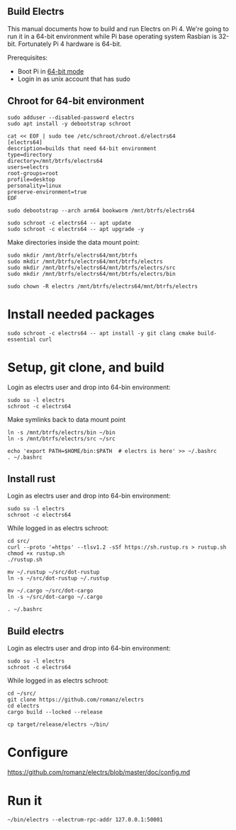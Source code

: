 ## Build Electrs


This manual documents how to build and run Electrs on Pi 4. We're going to run it in a 64-bit environment while Pi base operating system Rasbian is 32-bit. Fortunately Pi 4 hardware is 64-bit.

Prerequisites:
 * Boot Pi in [64-bit mode](https://medium.com/for-linux-users/how-to-make-your-raspberry-pi-4-faster-with-a-64-bit-kernel-77028c47d653) 
 * Login in as unix account that has sudo


## Chroot for 64-bit environment

```
sudo adduser --disabled-password electrs
sudo apt install -y debootstrap schroot

cat << EOF | sudo tee /etc/schroot/chroot.d/electrs64
[electrs64]
description=builds that need 64-bit environment
type=directory
directory=/mnt/btrfs/electrs64
users=electrs
root-groups=root
profile=desktop
personality=linux
preserve-environment=true
EOF

sudo debootstrap --arch arm64 bookworm /mnt/btrfs/electrs64

sudo schroot -c electrs64 -- apt update
sudo schroot -c electrs64 -- apt upgrade -y
```

Make directories inside the data mount point:
```
sudo mkdir /mnt/btrfs/electrs64/mnt/btrfs
sudo mkdir /mnt/btrfs/electrs64/mnt/btrfs/electrs
sudo mkdir /mnt/btrfs/electrs64/mnt/btrfs/electrs/src
sudo mkdir /mnt/btrfs/electrs64/mnt/btrfs/electrs/bin

sudo chown -R electrs /mnt/btrfs/electrs64/mnt/btrfs/electrs
```



# Install needed packages
```
sudo schroot -c electrs64 -- apt install -y git clang cmake build-essential curl
```


# Setup, git clone, and build

Login as electrs user and drop into 64-bin environment:
```
sudo su -l electrs
schroot -c electrs64
```

Make symlinks back to data mount point
```
ln -s /mnt/btrfs/electrs/bin ~/bin
ln -s /mnt/btrfs/electrs/src ~/src

echo 'export PATH=$HOME/bin:$PATH  # electrs is here' >> ~/.bashrc
. ~/.bashrc
```

## Install rust
Login as electrs user and drop into 64-bin environment:
```
sudo su -l electrs
schroot -c electrs64
```

While logged in as electrs schroot:
```
cd src/
curl --proto '=https' --tlsv1.2 -sSf https://sh.rustup.rs > rustup.sh
chmod +x rustup.sh
./rustup.sh

mv ~/.rustup ~/src/dot-rustup
ln -s ~/src/dot-rustup ~/.rustup

mv ~/.cargo ~/src/dot-cargo 
ln -s ~/src/dot-cargo ~/.cargo

. ~/.bashrc
```

## Build electrs

Login as electrs user and drop into 64-bin environment:
```
sudo su -l electrs
schroot -c electrs64
```

While logged in as electrs schroot:
```
cd ~/src/
git clone https://github.com/romanz/electrs
cd electrs
cargo build --locked --release

cp target/release/electrs ~/bin/
```


# Configure

https://github.com/romanz/electrs/blob/master/doc/config.md

# Run it

```
~/bin/electrs --electrum-rpc-addr 127.0.0.1:50001
```
